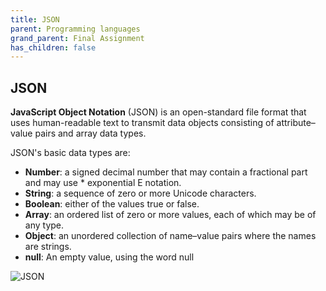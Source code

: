 ```yaml
---
title: JSON
parent: Programming languages
grand_parent: Final Assignment
has_children: false
---
```


## JSON
**JavaScript Object Notation** (JSON) is an open-standard file format that uses human-readable text to transmit data objects consisting of attribute–value pairs and array data types.

JSON's basic data types are:
* **Number**: a signed decimal number that may contain a fractional part and may use * exponential E notation.
* **String**: a sequence of zero or more Unicode characters.
* **Boolean**: either of the values true or false.
* **Array**: an ordered list of zero or more values, each of which may be of any type.
* **Object**: an unordered collection of name–value pairs where the names are strings. 
* **null**: An empty value, using the word null

![JSON](../../images/final-assignment/JSON.png)